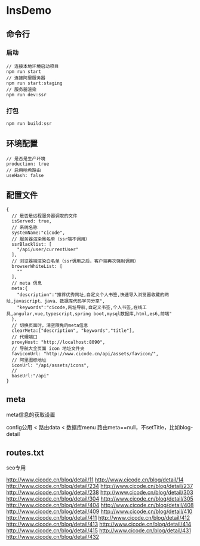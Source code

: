 # InsDemo

## 命令行

### 启动

``` 
// 连接本地环境启动项目
npm run start 
// 连接阿里服务器
npm run start:staging
// 服务器渲染
npm run dev:ssr
```
### 打包

```
npm run build:ssr

```

## 环境配置

``` 
// 是否是生产环境
production: true
// 启用哈希路由
useHash: false
```

## 配置文件

```
{
  // 是否是远程服务器调取的文件
  isServed: true,
  // 系统名称
  systemName:"cicode",
  // 服务器渲染黑名单（ssr端不调用）
  ssrBlacklist: [
    "/api/user/currentUser"
  ],
  // 浏览器端渲染白名单（ssr调用之后，客户端再次强制调用）
  browserWhiteList: [
    ""
  ],
  // meta 信息
  meta:{
    "description":"推荐优秀网址,自定义个人书签,快速导入浏览器收藏的网址,javascript、java、数据库代码学习分享",
    "keywords":"cicode,网址导航,自定义书签,个人书签,在线工具,angular,vue,typescript,spring boot,mysql数据库,html,es6,前端"
  },
  // 切换页面时，清空限免的meta信息
  clearMeta:["description", "keywords","title"],
  // 代理端口
  proxyHost: "http://localhost:8090",
  // 导航大全页面 icon 地址文件夹
  faviconUrl: "http://www.cicode.cn/api/assets/favicon/",
  // 阿里图标地址
  iconUrl: "/api/assets/icons",
  // 
  baseUrl:"/api"
}
```

## meta

meta信息的获取设置

config公用 < 路由data < 数据库menu
路由meta==null，不setTitle，比如blog-detail

## routes.txt

seo专用

http://www.cicode.cn/blog/detail/11
http://www.cicode.cn/blog/detail/14
http://www.cicode.cn/blog/detail/234
http://www.cicode.cn/blog/detail/237
http://www.cicode.cn/blog/detail/238
http://www.cicode.cn/blog/detail/303
http://www.cicode.cn/blog/detail/304
http://www.cicode.cn/blog/detail/305
http://www.cicode.cn/blog/detail/404
http://www.cicode.cn/blog/detail/408
http://www.cicode.cn/blog/detail/409
http://www.cicode.cn/blog/detail/410
http://www.cicode.cn/blog/detail/411
http://www.cicode.cn/blog/detail/412
http://www.cicode.cn/blog/detail/413
http://www.cicode.cn/blog/detail/414
http://www.cicode.cn/blog/detail/415
http://www.cicode.cn/blog/detail/431
http://www.cicode.cn/blog/detail/432
